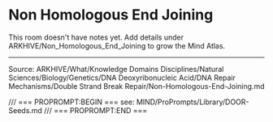 # Non Homologous End Joining

This room doesn't have notes yet. Add details under ARKHIVE/Non_Homologous_End_Joining to grow the Mind Atlas.

---
Source: ARKHIVE/What/Knowledge Domains Disciplines/Natural Sciences/Biology/Genetics/DNA Deoxyribonucleic Acid/DNA Repair Mechanisms/Double Strand Break Repair/Non-Homologous-End-Joining.md

/// === PROPROMPT:BEGIN ===
see: MIND/ProPrompts/Library/DOOR-Seeds.md
/// === PROPROMPT:END ===
